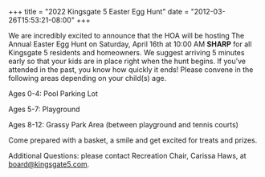 +++
title = "2022 Kingsgate 5 Easter Egg Hunt"
date = "2012-03-26T15:53:21-08:00"
+++

We are incredibly excited to announce that the HOA will be hosting The Annual Easter Egg Hunt on Saturday, April 16th at 10:00 AM **SHARP** for all Kingsgate 5 residents and homeowners. We suggest arriving 5 minutes early so that your kids are in place right when the hunt begins. If you’ve attended in the past, you know how quickly it ends! Please convene in the following areas depending on your child(s) age. 

Ages 0-4: Pool Parking Lot

Ages 5-7: Playground

Ages 8-12: Grassy Park Area (between playground and tennis courts)

Come prepared with a basket, a smile and get excited for treats and prizes. 

Additional Questions: please contact Recreation Chair, Carissa Haws, at <board@kingsgate5.com>. 
